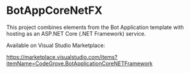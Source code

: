 # BotAppCoreNetFX

This project combines elements from the Bot Application template with hosting as an ASP.NET Core (.NET Framework) service.

Available on Visual Studio Marketplace:

https://marketplace.visualstudio.com/items?itemName=CodeGrove.BotApplicationCoreNETFramework
